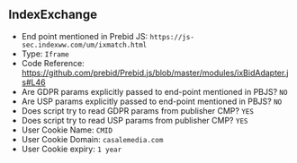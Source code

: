 ## IndexExchange

- End point mentioned in Prebid JS: `https://js-sec.indexww.com/um/ixmatch.html`
- Type: `Iframe`
- Code Reference: https://github.com/prebid/Prebid.js/blob/master/modules/ixBidAdapter.js#L46
- Are GDPR params explicitly passed to end-point mentioned in PBJS? `NO`
- Are USP params explicitly passed to end-point mentioned in PBJS? `NO`
- Does script try to read GDPR params from publisher CMP? `YES`
- Does script try to read USP params from publisher CMP? `YES`
- User Cookie Name: `CMID`
- User Cookie Domain: `casalemedia.com`
- User Cookie expiry: `1 year`
